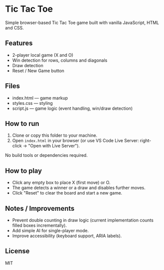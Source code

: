 # Tic Tac Toe

Simple browser-based Tic Tac Toe game built with vanilla JavaScript, HTML and CSS.

## Features
- 2-player local game (X and O)
- Win detection for rows, columns and diagonals
- Draw detection
- Reset / New Game button

## Files
- index.html — game markup
- styles.css — styling
- script.js — game logic (event handling, win/draw detection)

## How to run
1. Clone or copy this folder to your machine.
2. Open `index.html` in your browser (or use VS Code Live Server: right-click → "Open with Live Server").

No build tools or dependencies required.

## How to play
- Click any empty box to place X (first move) or O.
- The game detects a winner or a draw and disables further moves.
- Click "Reset" to clear the board and start a new game.

## Notes / Improvements
- Prevent double counting in draw logic (current implementation counts filled boxes incrementally).
- Add simple AI for single-player mode.
- Improve accessibility (keyboard support, ARIA labels).

## License
MIT
